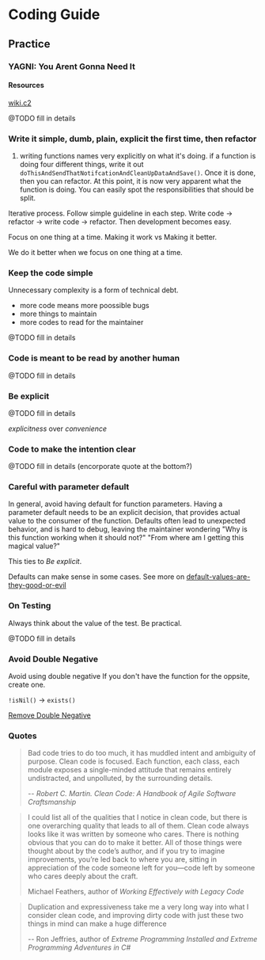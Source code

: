 # Coding Guide

## Practice

### YAGNI: You Arent Gonna Need It

#### Resources

[wiki.c2](http://wiki.c2.com/?YouArentGonnaNeedIt) 

@TODO fill in details

### Write it simple, dumb, plain, explicit the first time, then refactor

1. writing functions names very explicitly on what it's doing. if a function is doing four different things, write it out `doThisAndSendThatNotifcationAndCleanUpDataAndSave()`. Once it is done, then you can refactor. At this point, it is now very apparent what the function is doing. You can easily spot the responsibilities that should be split.

Iterative process. Follow simple guideline in each step. Write code -> refactor -> write code -> refactor. Then development becomes easy.

Focus on one thing at a time. Making it work vs Making it better.

We do it better when we focus on one thing at a time.

### Keep the code simple

Unnecessary complexity is a form of technical debt.
  - more code means more poossible bugs
  - more things to maintain
  - more codes to read for the maintainer

@TODO fill in details

### Code is meant to be read by another human

@TODO fill in details

### Be explicit

@TODO fill in details

*explicitness* over *convenience*

### Code to make the intention clear

@TODO fill in details (encorporate quote at the bottom?)

### Careful with parameter default

In general, avoid having default for function parameters.
Having a parameter default needs to be an explicit decision, that provides actual value to the consumer of the function.
Defaults often lead to unexpected behavior, and is hard to debug, leaving the maintainer wondering "Why is this function working when it should not?" "From where am I getting this magical value?"

This ties to *Be explicit*.

Defaults can make sense in some cases. See more on [default-values-are-they-good-or-evil](https://softwareengineering.stackexchange.com/questions/63908/default-values-are-they-good-or-evil)

### On Testing

Always think about the value of the test. Be practical.

@TODO fill in details

### Avoid Double Negative

Avoid using double negative
If you don't have the function for the oppsite, create one.

`!isNil()` -> `exists()`

[Remove Double Negative](https://www.refactoring.com/catalog/removeDoubleNegative.html)

### Quotes

> Bad code tries to do
too much, it has muddled intent and ambiguity of purpose. Clean code is focused. Each
function, each class, each module exposes a single-minded attitude that remains entirely
undistracted, and unpolluted, by the surrounding details.
>
> -- <cite>Robert C. Martin. *Clean Code: A Handbook of Agile Software Craftsmanship*</cite>

> I could list all of the qualities that I notice in
clean code, but there is one overarching quality
that leads to all of them. Clean code always
looks like it was written by someone who cares.
There is nothing obvious that you can do to
make it better. All of those things were thought
about by the code’s author, and if you try to
imagine improvements, you’re led back to
where you are, sitting in appreciation of the
code someone left for you—code left by someone
who cares deeply about the craft.
>
> Michael Feathers, author of *Working Effectively with Legacy Code*

> Duplication and expressiveness take me a very long way into what I consider clean
code, and improving dirty code with just these two things in mind can make a huge difference
>
> -- Ron Jeffries, author of *Extreme Programming Installed and Extreme Programming Adventures in C#*
